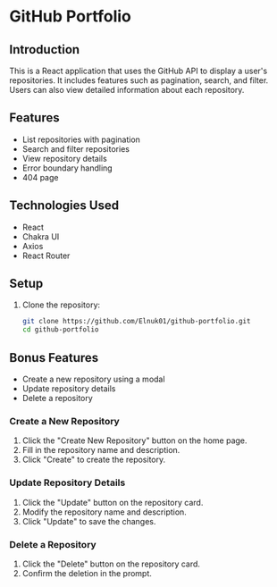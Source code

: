 # GitHub Portfolio

## Introduction
This is a React application that uses the GitHub API to display a user's repositories. It includes features such as pagination, search, and filter. Users can also view detailed information about each repository.

## Features
- List repositories with pagination
- Search and filter repositories
- View repository details
- Error boundary handling
- 404 page

## Technologies Used
- React
- Chakra UI
- Axios
- React Router

## Setup
1. Clone the repository:
   ```bash
   git clone https://github.com/Elnuk01/github-portfolio.git
   cd github-portfolio

## Bonus Features
- Create a new repository using a modal
- Update repository details
- Delete a repository

### Create a New Repository
1. Click the "Create New Repository" button on the home page.
2. Fill in the repository name and description.
3. Click "Create" to create the repository.

### Update Repository Details
1. Click the "Update" button on the repository card.
2. Modify the repository name and description.
3. Click "Update" to save the changes.

### Delete a Repository
1. Click the "Delete" button on the repository card.
2. Confirm the deletion in the prompt.
